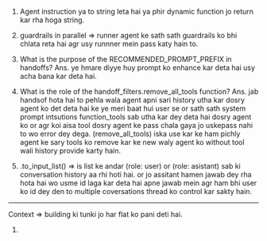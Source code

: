 1. Agent instruction ya to string leta hai ya phir dynamic function jo return kar rha hoga string.
2. guardrails in parallel => runner agent ke sath sath guardrails ko bhi chlata reta hai agr usy runnner mein pass 
   katy hain to.

3. What is the purpose of the RECOMMENDED_PROMPT_PREFIX in handoffs?
Ans. ye hmare diyye huy prompt ko enhance kar deta hai usy acha bana kar deta hai.

4. What is the role of the handoff_filters.remove_all_tools function?
Ans. jab handsof hota hai to pehla wala agent apni sari history utha kar dosry agent ko det deta hai ke ye meri 
     baat hui user se or sath sath system prompt intsutions function_tools sab utha kar dey deta hai dosry agent ko
     or agr koi aisa tool dosry agent ke pass chala gaya jo uskepass nahi to wo error dey dega. (remove_all_tools) iska use kar ke ham pichly agent ke sary tools ko remove kar ke new waly agent ko without tool wali history provide karty hain.

5. .to_input_list() => is list ke andar (role: user) or (role: asistant) sab ki conversation history aa rhi hoti 
    hai. or jo assitant hamen jawab dey rha hota hai wo usme id laga kar deta hai apne jawab mein 
    agr ham bhi user ko id dey den to multiple coversations thread ko control kar sakty hain.


-------------------------------------------------------------------------------------------------------------------
Context => building ki tunki jo har flat ko pani deti hai.

1. 